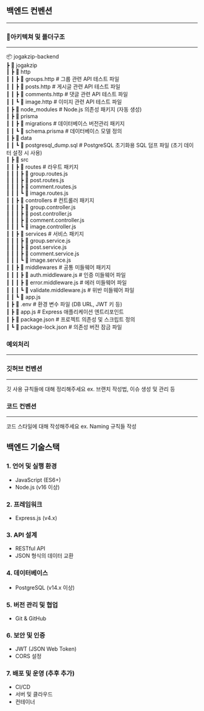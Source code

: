 ## 백엔드 컨벤션
---

### 📂아키텍쳐 및 폴더구조
---
📦 jogakzip-backend  
┣ 📂 jogakzip  
┃ ┣ 📂 http  
┃ ┃ ┣ 📄 groups.http # 그룹 관련 API 테스트 파일  
┃ ┃ ┣ 📄 posts.http # 게시글 관련 API 테스트 파일  
┃ ┃ ┣ 📄 comments.http # 댓글 관련 API 테스트 파일  
┃ ┃ ┗ 📄 image.http # 이미지 관련 API 테스트 파일  
┃ ┣ 📂 node_modules # Node.js 의존성 패키지 (자동 생성)  
┃ ┣ 📂 prisma  
┃ ┃ ┣ 📂 migrations # 데이터베이스 버전관리 패키지  
┃ ┃ ┗ 📄 schema.prisma # 데이터베이스 모델 정의  
┃ ┣ 📂 data  
┃ ┃ ┗ 📄 postgresql_dump.sql # PostgreSQL 초기화용 SQL 덤프 파일 (초기 데이터 설정 시 사용)  
┃ ┣ 📂 src  
┃ ┃ ┣ 📂 routes # 라우트 패키지  
┃ ┃ ┃ ┣ 📄 group.routes.js  
┃ ┃ ┃ ┣ 📄 post.routes.js  
┃ ┃ ┃ ┣ 📄 comment.routes.js  
┃ ┃ ┃ ┗ 📄 image.routes.js  
┃ ┃ ┣ 📂 controllers # 컨트롤러 패키지  
┃ ┃ ┃ ┣ 📄 group.controller.js  
┃ ┃ ┃ ┣ 📄 post.controller.js  
┃ ┃ ┃ ┣ 📄 comment.controller.js  
┃ ┃ ┃ ┗ 📄 image.controller.js  
┃ ┃ ┣ 📂 services # 서비스 패키지  
┃ ┃ ┃ ┣ 📄 group.service.js  
┃ ┃ ┃ ┣ 📄 post.service.js  
┃ ┃ ┃ ┣ 📄 comment.service.js  
┃ ┃ ┃ ┗ 📄 image.service.js  
┃ ┃ ┣ 📂 middlewares # 공통 미들웨어 패키지  
┃ ┃ ┃ ┣ 📄 auth.middleware.js # 인증 미들웨어 파일  
┃ ┃ ┃ ┣ 📄 error.middleware.js # 에러 미들웨어 파일  
┃ ┃ ┃ ┗ 📄 validate.middleware.js # 위반 미들웨어 파일  
┃ ┃ ┗ 📄 app.js   
┃ ┣ 📄 .env # 환경 변수 파일 (DB URL, JWT 키 등)  
┃ ┣ 📄 app.js # Express 애플리케이션 엔트리포인트  
┃ ┣ 📄 package.json # 프로젝트 의존성 및 스크립트 정의  
┃ ┗ 📄 package-lock.json # 의존성 버전 잠금 파일  

### 예외처리
---



### 깃허브 컨벤션
---
깃 사용 규칙들에 대해 정리해주세요
ex. 브랜치 작성법, 이슈 생성 및 관리 등


### 코드 컨벤션
---
코드 스타일에 대해 작성해주세요
ex. Naming 규칙들 작성 

## 백엔드 기술스택
### 1. 언어 및 실행 환경
- JavaScript (ES6+)
- Node.js (v16 이상)

### 2. 프레임워크
- Express.js (v4.x)

### 3. API 설계
- RESTful API
- JSON 형식의 데이터 교환

### 4. 데이터베이스
- PostgreSQL (v14.x 이상)

### 5. 버전 관리 및 협업
- Git & GitHub

### 6. 보안 및 인증
- JWT (JSON Web Token)
- CORS 설정

### 7. 배포 및 운영 (추후 추가)
- CI/CD
- 서버 및 클라우드
- 컨테이너
